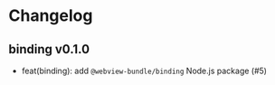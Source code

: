 # Changelog

## binding v0.1.0

- feat(binding): add `@webview-bundle/binding` Node.js package (#5)

